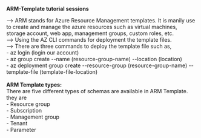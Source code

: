 <b>ARM-Template tutorial sessions</b>

--> ARM stands for Azure Resource Management templates. It is manily use to create and manage the azure resources such as virtual machines, storage account, web app, management groups, custom roles, etc. <br>
--> Using the AZ CLI commands for deployment the template files.<br>
--> There are three commands to deploy the template file such as,<br>
    - az login (login our account)<br>
    - az group create --name (resource-group-name) --location (location)<br>
    - az deployment group create --resource-group (resource-group-name) --template-file (template-file-location)<br>
<br>
<b>ARM Template types:</b><br>
    There are five different types of schemas are available in ARM Template. they are<br>
        - Resource group<br>
        - Subscription<br>
        - Management group<br>
        - Tenant<br>
        - Parameter<br>
